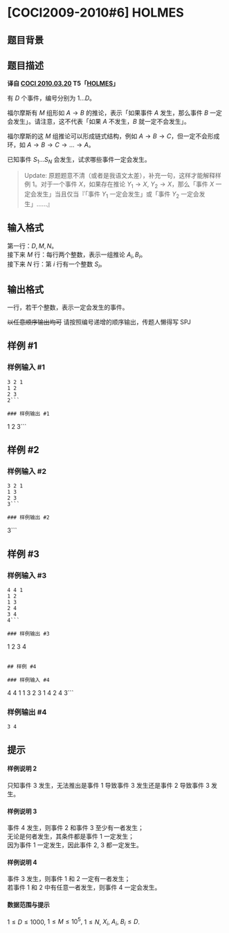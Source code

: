 # [COCI2009-2010#6] HOLMES

## 题目背景



## 题目描述

 **译自 [COCI 2010.03.20](http://hsin.hr/coci/archive/2009_2010/) T5「[HOLMES](http://hsin.hr/coci/archive/2009_2010/contest6_tasks.pdf)」**

有 $D$ 个事件，编号分别为 $1\ldots D$。

福尔摩斯有 $M$ 组形如 $A\rightarrow B$ 的推论，表示「如果事件 $A$ 发生，那么事件 $B$ 一定会发生」。请注意，这不代表「如果 $A$ 不发生，$B$ 就一定不会发生」。

福尔摩斯的这 $M$ 组推论可以形成链式结构，例如 $A\rightarrow B\rightarrow C$，但一定不会形成环，如 $A\rightarrow B\rightarrow C\rightarrow \dots \rightarrow A$。

已知事件 $S_1\ldots S_N$ 会发生，试求哪些事件一定会发生。

> Update: 原题题意不清（或者是我语文太差），补充一句，这样才能解释样例 1。对于一个事件 $X$，如果存在推论 $Y_1\rightarrow X,$ $Y_2\rightarrow X$，那么「事件 $X$ 一定会发生」当且仅当『「事件 $Y_1$ 一定会发生」或「事件 $Y_2$ 一定会发生」……』

## 输入格式

第一行：$D,M,N$。  
接下来 $M$ 行：每行两个整数，表示一组推论 $A_i, B_i$。  
接下来 $N$ 行：第 $i$ 行有一个整数 $S_i$。

## 输出格式

一行，若干个整数，表示一定会发生的事件。

~~以任意顺序输出均可~~ 请按照编号递增的顺序输出，传题人懒得写 SPJ

## 样例 #1

### 样例输入 #1
```
3 2 1
1 2
2 3
2```

### 样例输出 #1

```
1 2 3```

## 样例 #2

### 样例输入 #2
```
3 2 1
1 3
2 3
3```

### 样例输出 #2

```
3```

## 样例 #3

### 样例输入 #3
```
4 4 1
1 2
1 3
2 4
3 4
4```

### 样例输出 #3

```
1 2 3 4
```

## 样例 #4

### 样例输入 #4
```
4 4 1
1 3
2 3
1 4
2 4
3```

### 样例输出 #4

```
3 4
```

## 提示

#### 样例说明 2
只知事件 3 发生，无法推出是事件 1 导致事件 3 发生还是事件 2 导致事件 3 发生。

#### 样例说明 3
事件 4 发生，则事件 2 和事件 3 至少有一者发生；  
无论是何者发生，其条件都是事件 1 一定发生；  
因为事件 1 一定发生，因此事件 2, 3 都一定发生。

#### 样例说明 4
事件 3 发生，则事件 1 和 2 一定有一者发生；  
若事件 1 和 2 中有任意一者发生，则事件 4 一定会发生。

#### 数据范围与提示
$1\le D\le 1000,$ $1\le M\le 10^5,$ $1\le N,$ $X_i,$ $A_i,$ $B_i\le D$.
